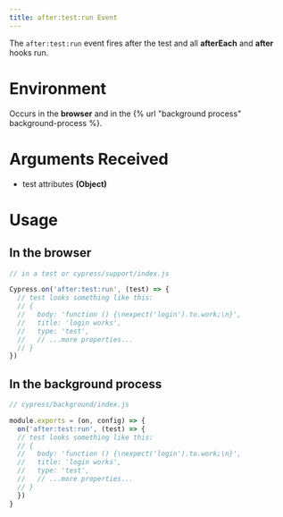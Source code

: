 ```yaml
---
title: after:test:run Event
---
```


The `after:test:run` event fires after the test and all **afterEach** and **after** hooks run.

# Environment

Occurs in the **browser** and in the {% url "background process" background-process %}.

# Arguments Received

* test attributes **(Object)**

# Usage

## In the browser

```javascript
// in a test or cypress/support/index.js

Cypress.on('after:test:run', (test) => {
  // test looks something like this:
  // {
  //   body: 'function () {\nexpect('login').to.work;\n}',
  //   title: 'login works',
  //   type: 'test',
  //   // ...more properties...
  // }
})
```

## In the background process

```javascript
// cypress/background/index.js

module.exports = (on, config) => {
  on('after:test:run', (test) => {
  // test looks something like this:
  // {
  //   body: 'function () {\nexpect('login').to.work;\n}',
  //   title: 'login works',
  //   type: 'test',
  //   // ...more properties...
  // }
  })
}
```
